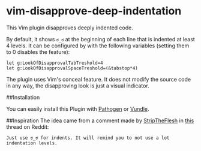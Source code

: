 vim-disapprove-deep-indentation
===============================

This Vim plugin disapproves deeply indented code.

By default, it shows ```ಠ_ಠ``` at the beginning of each line that is indented at least 4 levels.
It can be configured by with the following variables (setting them to 0 disables the feature):

```
let g:LookOfDisapprovalTabTreshold=4
let g:LookOfDisapprovalSpaceTreshold=(&tabstop*4)
```

The plugin uses Vim's conceal feature. It does not modify the source code in any way, the disapproving
look is just a visual indicator.


##Installation

You can easily install this Plugin with
[Pathogen](https://github.com/tpope/vim-pathogen) or
[Vundle](https://github.com/gmarik/vundle).


##Inspiration
The idea came from a comment made by [StripTheFlesh](https://www.reddit.com/user/StripTheFlesh) in
[this](https://www.reddit.com/r/programming/comments/5jwjfk/python_36_released/dbjoi2a/) thread on Reddit:

```
Just use ಠ_ಠ for indents. It will remind you to not use a lot indentation levels.
```

